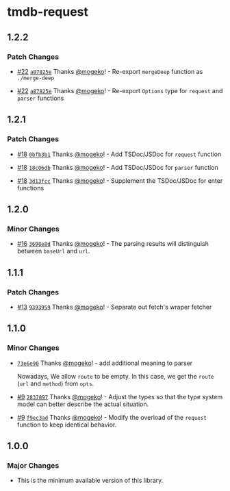 # tmdb-request

## 1.2.2

### Patch Changes

- [#22](https://github.com/mogeko/movisea/pull/22) [`a87825e`](https://github.com/mogeko/movisea/commit/a87825e9ee8de8e817d21ac09c6b23612c07c48c) Thanks [@mogeko](https://github.com/mogeko)! - Re-export `mergeDeep` function as `./merge-deep`

- [#22](https://github.com/mogeko/movisea/pull/22) [`a87825e`](https://github.com/mogeko/movisea/commit/a87825e9ee8de8e817d21ac09c6b23612c07c48c) Thanks [@mogeko](https://github.com/mogeko)! - Re-export `Options` type for `request` and `parser` functions

## 1.2.1

### Patch Changes

- [#18](https://github.com/mogeko/movisea/pull/18) [`0bfb3b1`](https://github.com/mogeko/movisea/commit/0bfb3b19ee76fcc89d33d9e200be815e50f60848) Thanks [@mogeko](https://github.com/mogeko)! - Add TSDoc/JSDoc for `request` function

- [#18](https://github.com/mogeko/movisea/pull/18) [`18c06db`](https://github.com/mogeko/movisea/commit/18c06db12b40056c4f287046e89a2117b704f6e8) Thanks [@mogeko](https://github.com/mogeko)! - Add TSDoc/JSDoc for `parser` function

- [#18](https://github.com/mogeko/movisea/pull/18) [`3d13fcc`](https://github.com/mogeko/movisea/commit/3d13fcc1b9456b45aba9026fc7621caae711182d) Thanks [@mogeko](https://github.com/mogeko)! - Supplement the TSDoc/JSDoc for enter functions

## 1.2.0

### Minor Changes

- [#16](https://github.com/mogeko/movisea/pull/16) [`3698e8d`](https://github.com/mogeko/movisea/commit/3698e8dfcb77f465519b84287ca95c464106d048) Thanks [@mogeko](https://github.com/mogeko)! - The parsing results will distinguish between `baseUrl` and `url`.

## 1.1.1

### Patch Changes

- [#13](https://github.com/mogeko/movisea/pull/13) [`9393959`](https://github.com/mogeko/movisea/commit/9393959f8e7fcba6fc3c9d5d23713655863d9bbd) Thanks [@mogeko](https://github.com/mogeko)! - Separate out fetch's wraper fetcher

## 1.1.0

### Minor Changes

- [`73e6e90`](https://github.com/mogeko/movisea/commit/73e6e9075ee8bd28bf10bfbd255cf7d43c56e0ca) Thanks [@mogeko](https://github.com/mogeko)! - add additional meaning to parser

  Nowadays, We allow `route` to be empty. In this case, we get the `route` (`url` and `method`) from `opts`.

- [#9](https://github.com/mogeko/movisea/pull/9) [`2837897`](https://github.com/mogeko/movisea/commit/2837897af7d5c3b3396601ec1534f7ee86333215) Thanks [@mogeko](https://github.com/mogeko)! - Adjust the types so that the type system model can better describe the actual situation.

- [#9](https://github.com/mogeko/movisea/pull/9) [`f9ec3ad`](https://github.com/mogeko/movisea/commit/f9ec3adb187a7642a85db9a28c4ffe0284bbd7d6) Thanks [@mogeko](https://github.com/mogeko)! - Modify the overload of the `request` function to keep identical behavior.

## 1.0.0

### Major Changes

- This is the minimum available version of this library.
